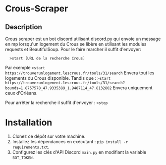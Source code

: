 # Crous-Scraper

## Description
Crous scraper est un bot discord utilisant discord.py qui envoie un message en mp lorsqu'un logement du Crous se libère en utilisant les modules requests et BeautifulSoup.
Pour le faire marcher il suffit d'envoyer:
```
  >start [URL de la recherche Crous]
```

Par exemple `>start https://trouverunlogement.lescrous.fr/tools/31/search`
Envera tout les logements du Crous disponible. Tandis que : `>start https://trouverunlogement.lescrous.fr/tools/31/search?bounds=1.8757578_47.9335389_1.9487114_47.8132802`
Envera uniquement ceux d'Orléans.

Pour arrêter la recherche il suffit d'envoyer : `>stop`

# Installation
1. Clonez ce dépôt sur votre machine.
2. Installez les dépendances en exécutant : `pip install -r requirements.txt`.
3. Configurez les clés d'API Discord `main.py` en modifiant la variable `BOT_TOKEN`.
